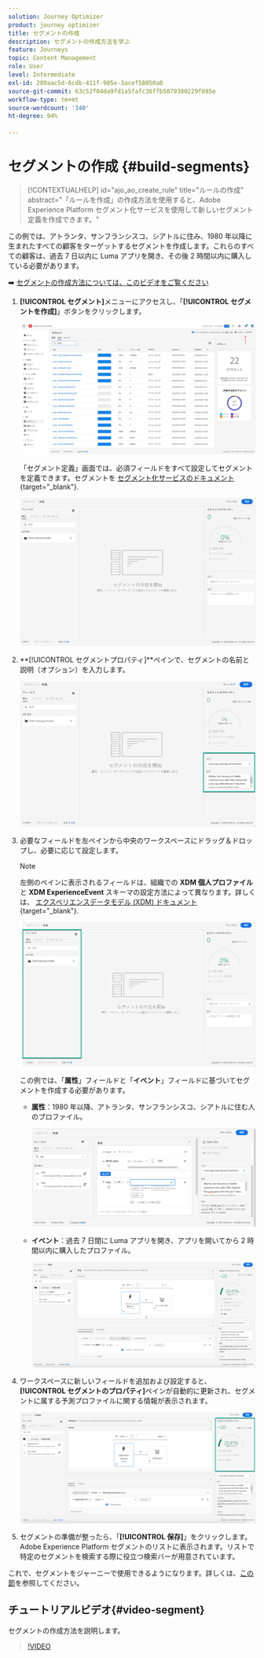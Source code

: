 ```yaml
---
solution: Journey Optimizer
product: journey optimizer
title: セグメントの作成
description: セグメントの作成方法を学ぶ
feature: Journeys
topic: Content Management
role: User
level: Intermediate
exl-id: 289aac5d-6cdb-411f-985e-3acef58050a8
source-git-commit: 63c52f04da9fd1a5fafc36ffb5079380229f885e
workflow-type: tm+mt
source-wordcount: '340'
ht-degree: 94%

---
```


# セグメントの作成 {#build-segments}

>[!CONTEXTUALHELP]
>id="ajo_ao_create_rule"
>title="ルールの作成"
>abstract="「ルールを作成」の作成方法を使用すると、Adobe Experience Platform セグメント化サービスを使用して新しいセグメント定義を作成できます。"

この例では、アトランタ、サンフランシスコ、シアトルに住み、1980 年以降に生まれたすべての顧客をターゲットするセグメントを作成します。これらのすべての顧客は、過去 7 日以内に Luma アプリを開き、その後 2 時間以内に購入している必要があります。

➡️ [セグメントの作成方法については、このビデオをご覧ください](#video-segment)

1. **[!UICONTROL セグメント]**&#x200B;メニューにアクセスし、「**[!UICONTROL セグメントを作成]**」ボタンをクリックします。

   ![](assets/create-segment.png)

   「セグメント定義」画面では、必須フィールドをすべて設定してセグメントを定義できます。セグメントを [セグメント化サービスのドキュメント](https://experienceleague.adobe.com/docs/experience-platform/segmentation/ui/overview.html?lang=ja){target="_blank"}.

   ![](assets/segment-builder.png)

1. **[!UICONTROL セグメントプロパティ]**ペインで、セグメントの名前と説明（オプション）を入力します。


   ![](assets/segment-properties.png)

1. 必要なフィールドを左ペインから中央のワークスペースにドラッグ＆ドロップし、必要に応じて設定します。


   >[!NOTE]
   >
   >左側のペインに表示されるフィールドは、組織での **XDM 個人プロファイル**&#x200B;と **XDM ExperienceEvent** スキーマの設定方法によって異なります。詳しくは、 [エクスペリエンスデータモデル (XDM) ドキュメント](https://experienceleague.adobe.com/docs/experience-platform/xdm/home.html?lang=ja){target="_blank"}.

   ![](assets/drag-fields.png)

   この例では、「**属性**」フィールドと「**イベント**」フィールドに基づいてセグメントを作成する必要があります。

   * **属性**：1980 年以降、アトランタ、サンフランシスコ、シアトルに住む人のプロファイル。

     ![](assets/add-attributes.png)

   * **イベント**：過去 7 日間に Luma アプリを開き、アプリを開いてから 2 時間以内に購入したプロファイル。

     ![](assets/add-events.png)

1. ワークスペースに新しいフィールドを追加および設定すると、**[!UICONTROL セグメントのプロパティ]**&#x200B;ペインが自動的に更新され、セグメントに属する予測プロファイルに関する情報が表示されます。

   ![](assets/segment-estimate.png)

1. セグメントの準備が整ったら、「**[!UICONTROL 保存]**」をクリックします。Adobe Experience Platform セグメントのリストに表示されます。リストで特定のセグメントを検索する際に役立つ検索バーが用意されています。

これで、セグメントをジャーニーで使用できるようになります。詳しくは、[この節](../segment/about-segments.md)を参照してください。

## チュートリアルビデオ{#video-segment}

セグメントの作成方法を説明します。

>[!VIDEO](https://video.tv.adobe.com/v/334281?quality=12)
